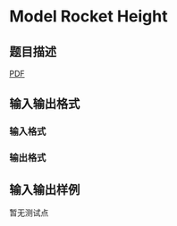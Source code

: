 # Model Rocket Height

## 题目描述

[problemUrl]: https://uva.onlinejudge.org/index.php?option=com_onlinejudge&Itemid=8&category=446&page=show_problem&problem=4079

[PDF](https://uva.onlinejudge.org/external/13/p1333.pdf)

## 输入输出格式

### 输入格式

### 输出格式

## 输入输出样例

暂无测试点

